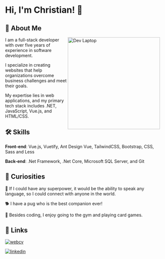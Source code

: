 # Hi, I'm Christian! 👋

## 🚀 About Me

<img alt="Dev Laptop" title="Dev Laptop" src="/assets/dev-laptop.png"
	min-width="400px" max-width="300px" width="300px"	align="right">

<p align="left">
	I am a full-stack developer with over five years of experience in software development.
</p>

<p align="left">
	I specialize in creating websites that help organizations overcome business challenges and meet their goals.
</p>

<p align="left">
	My expertise lies in web applications, and my primary tech stack includes .NET, JavaScript, Vue.js, and HTML/CSS.
</p>

## 🛠 Skills

**Front-end**: Vue.js, Vuetify, Ant Design Vue, TailwindCSS, Bootstrap, CSS, Sass and Less

**Back-end**: .Net Framework, .Net Core, Microsoft SQL Server, and Git

## 📌 Curiosities

🧠 If I could have any superpower, it would be the ability to speak any language, so I could connect with anyone in the world.

🐕 I have a pug who is the best companion ever!

👾 Besides coding, I enjoy going to the gym and playing card games.

## 🔗 Links

[![webcv](https://img.shields.io/badge/Web_CV-000?style=flat&logo=dev.to&logoColor=white)](https://chiavelli.dev/)

[![linkedin](https://img.shields.io/badge/Linkedin-0A66C2?style=flat&logo=linkedin&logoColor=white)](https://www.linkedin.com/in/christianchiavelli/)
